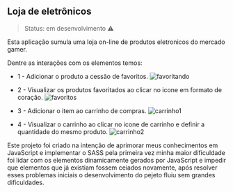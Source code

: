## Loja de eletrônicos

> Status: em desenvolvimento ⚠️

Esta aplicação sumula uma loja on-line de produtos eletronicos do mercado gamer.

Dentre as interações com os elementos temos:

+ 1 - Adicionar o produto a cessão de favoritos.
![favoritando](https://user-images.githubusercontent.com/118875218/231939684-a2174c56-9a39-404f-9e7d-38e66e77747c.png)

+ 2 - Visualizar os produtos favoritados ao clicar no icone em formato de coração.
![favoritos](https://user-images.githubusercontent.com/118875218/231939888-656aef73-edac-48c4-ba13-cf346e45b58c.png)

+ 3 - Adicionar o item ao carrinho de compras.
![carrinho1](https://user-images.githubusercontent.com/118875218/231940260-fa27d689-0bda-4fe5-a590-a869f1d0555b.png)

+ 4 - Visualizar o carrinho ao clicar no icone de carrinho e definir a quantidade do mesmo produto.
![carrinho2](https://user-images.githubusercontent.com/118875218/231940479-fd33d3fe-69e7-4bfa-b59b-85a071f50dee.png)

Este projeto foi criado na intenção de aprimorar meus conhecimentos em JavaScript e implementar o SASS pela primeira vez
minha maior dificuldade foi lidar com os elementos dinamicamente gerados por JavaScript e impedir que elementos que já 
existiam fossem ceiados novamente, após resolver esses problemas iniciais o desenvolvimento do pejeto fluiu sem grandes
dificuldades.
